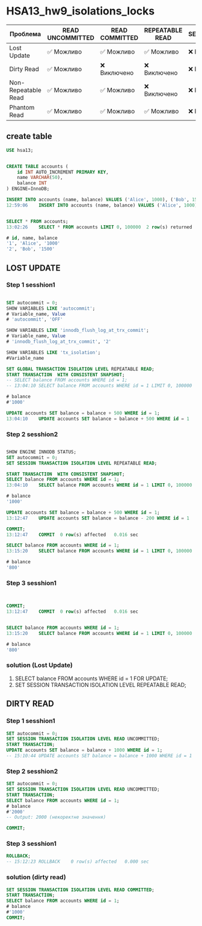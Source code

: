 # HSA13_hw9_isolations_locks


| Проблема              | READ UNCOMMITTED | READ COMMITTED | REPEATABLE READ | SERIALIZABLE |
|----------------------|-----------------|----------------|----------------|--------------|
| Lost Update          | ✅ Можливо       | ✅ Можливо      | ✅ Можливо      | ❌ Виключено  |
| Dirty Read           | ✅ Можливо       | ❌ Виключено    | ❌ Виключено    | ❌ Виключено  |
| Non-Repeatable Read  | ✅ Можливо       | ✅ Можливо      | ❌ Виключено    | ❌ Виключено  |
| Phantom Read         | ✅ Можливо       | ✅ Можливо      | ✅ Можливо      | ❌ Виключено  |

## create table

```SQL
USE hsa13;


CREATE TABLE accounts (
    id INT AUTO_INCREMENT PRIMARY KEY,
    name VARCHAR(50),
    balance INT
) ENGINE=InnoDB;

INSERT INTO accounts (name, balance) VALUES ('Alice', 1000), ('Bob', 1500);
12:59:06	INSERT INTO accounts (name, balance) VALUES ('Alice', 1000), ('Bob', 1500)	2 row(s) affected Records: 2  Duplicates: 0  Warnings: 0	0.016 sec
```
```SQL

SELECT * FROM accounts;
13:02:26	SELECT * FROM accounts LIMIT 0, 100000	2 row(s) returned	0.000 sec / 0.000 sec

# id, name, balance
'1', 'Alice', '1000'
'2', 'Bob', '1500'

```

## LOST UPDATE 

### Step 1 sesshion1 

```SQL

SET autocommit = 0;
SHOW VARIABLES LIKE 'autocommit';
# Variable_name, Value
# 'autocommit', 'OFF'

SHOW VARIABLES LIKE 'innodb_flush_log_at_trx_commit';
# Variable_name, Value
# 'innodb_flush_log_at_trx_commit', '2'

SHOW VARIABLES LIKE 'tx_isolation';
#Variable_name

SET GLOBAL TRANSACTION ISOLATION LEVEL REPEATABLE READ;
START TRANSACTION  WITH CONSISTENT SNAPSHOT;
-- SELECT balance FROM accounts WHERE id = 1;
-- 13:04:10	SELECT balance FROM accounts WHERE id = 1 LIMIT 0, 100000	1 row(s) returned	0.000 sec / 0.000 sec

# balance
#'1000'

UPDATE accounts SET balance = balance + 500 WHERE id = 1;
13:04:10	UPDATE accounts SET balance = balance + 500 WHERE id = 1	1 row(s) affected Rows matched: 1  Changed: 1  Warnings: 0	0.000 sec


```


### Step 2 sesshion2 

```SQL

SHOW ENGINE INNODB STATUS;
SET autocommit = 0;
SET SESSION TRANSACTION ISOLATION LEVEL REPEATABLE READ;

START TRANSACTION  WITH CONSISTENT SNAPSHOT;
SELECT balance FROM accounts WHERE id = 1;
13:04:10	SELECT balance FROM accounts WHERE id = 1 LIMIT 0, 100000	1 row(s) returned	0.000 sec / 0.000 sec

# balance
'1000'

UPDATE accounts SET balance = balance + 500 WHERE id = 1;
13:12:47	UPDATE accounts SET balance = balance - 200 WHERE id = 1	1 row(s) affected Rows matched: 1  Changed: 1  Warnings: 0	0.000 sec

COMMIT;
13:12:47	COMMIT	0 row(s) affected	0.016 sec

SELECT balance FROM accounts WHERE id = 1;
13:15:20	SELECT balance FROM accounts WHERE id = 1 LIMIT 0, 100000	1 row(s) returned	0.000 sec / 0.000 sec

# balance
'800'


```

### Step 3 sesshion1 

```SQL


COMMIT;
13:12:47	COMMIT	0 row(s) affected	0.016 sec


SELECT balance FROM accounts WHERE id = 1;
13:15:20	SELECT balance FROM accounts WHERE id = 1 LIMIT 0, 100000	1 row(s) returned	0.000 sec / 0.000 sec

# balance
'800'


```

### solution (Lost Update)

1. SELECT balance FROM accounts WHERE id = 1 FOR UPDATE;
2. SET SESSION TRANSACTION ISOLATION LEVEL REPEATABLE READ;




## DIRTY READ

### Step 1 sesshion1
```sql
SET autocommit = 0;
SET SESSION TRANSACTION ISOLATION LEVEL READ UNCOMMITTED;
START TRANSACTION;
UPDATE accounts SET balance = balance + 1000 WHERE id = 1;
-- 15:10:44	UPDATE accounts SET balance = balance + 1000 WHERE id = 1	1 row(s) affected Rows matched: 1  Changed: 1  Warnings: 0	0.000 sec
```
### Step 2 sesshion2

```sql
SET autocommit = 0;
SET SESSION TRANSACTION ISOLATION LEVEL READ UNCOMMITTED;
START TRANSACTION;
SELECT balance FROM accounts WHERE id = 1;
# balance
#'2000'
-- Output: 2000 (некоректне значення)

COMMIT;
```

### Step 3 sesshion1

```sql
ROLLBACK;
-- 15:12:23	ROLLBACK	0 row(s) affected	0.000 sec
```

### solution (dirty read)

```sql
SET SESSION TRANSACTION ISOLATION LEVEL READ COMMITTED;
START TRANSACTION;
SELECT balance FROM accounts WHERE id = 1;
# balance
#'1000'
COMMIT;
```

